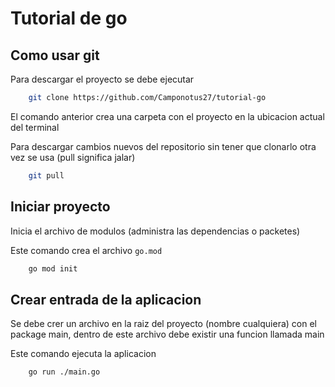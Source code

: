 # Tutorial de go

## Como usar git

Para descargar el proyecto se debe ejecutar

```bash
    git clone https://github.com/Camponotus27/tutorial-go
```

El comando anterior crea una carpeta con el proyecto en la ubicacion actual del terminal

Para descargar cambios nuevos del repositorio sin tener que clonarlo otra vez se usa (pull significa jalar)

```bash
    git pull
```

## Iniciar proyecto

Inicia el archivo de modulos (administra las dependencias o packetes)

Este comando crea el archivo `go.mod`

```bash
    go mod init
```

## Crear entrada de la aplicacion

Se debe crer un archivo en la raiz del proyecto (nombre cualquiera) con el package main, dentro de este archivo debe existir una funcion llamada main

Este comando ejecuta la aplicacion

```bash
    go run ./main.go
```
